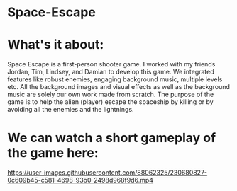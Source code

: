 # Space-Escape

# What's it about:
 Space Escape is a first-person shooter game. I worked with my friends Jordan, Tim, Lindsey, and Damian to develop this game. We integrated features like robust enemies, engaging background music, multiple levels etc. All the background images and visual effects as well as the background music are solely our own work made from scratch. The purpose of the game is to help the alien (player) escape the spaceship by killing or by avoiding all the enemies and the lightnings.
 
# We can watch a short gameplay of the game here:


https://user-images.githubusercontent.com/88062325/230680827-0c609b45-c581-4698-93b0-2498d968f9d6.mp4

